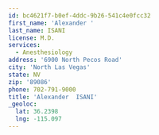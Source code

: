 ```yaml
---
id: bc4621f7-b0ef-4ddc-9b26-541c4e0fcc32
first_name: 'Alexander '
last_name: ISANI
license: M.D.
services:
  - Anesthesiology
address: '6900 North Pecos Road'
city: 'North Las Vegas'
state: NV
zip: '89086'
phone: 702-791-9000
title: 'Alexander  ISANI'
_geoloc:
  lat: 36.2398
  lng: -115.097
---
```

